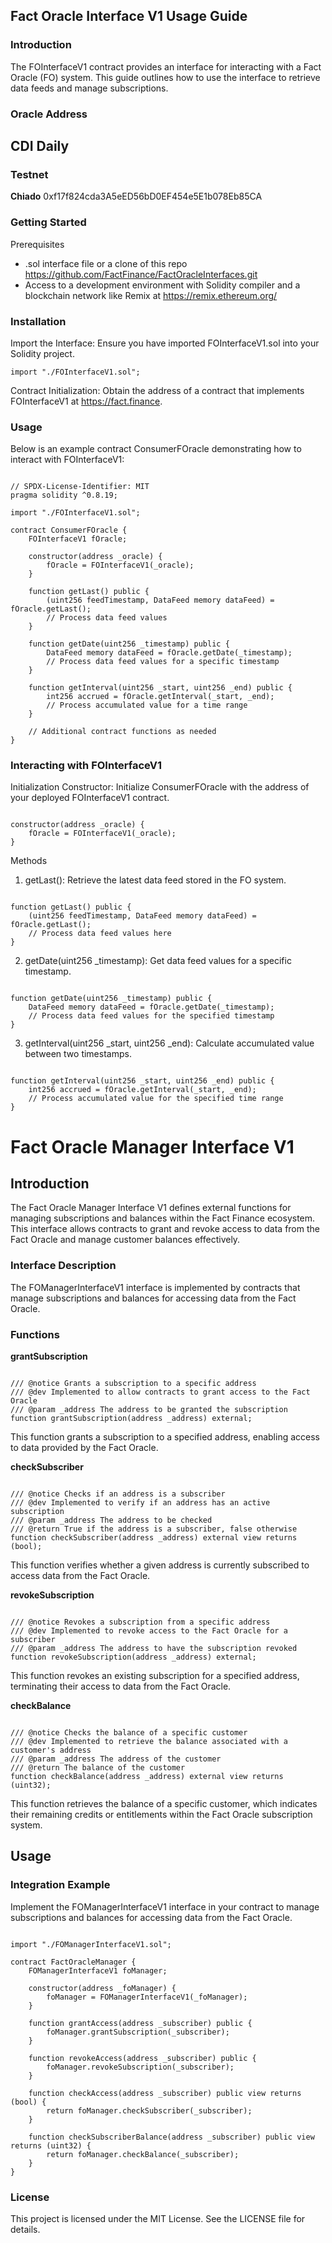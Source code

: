 ## Fact Oracle Interface V1 Usage Guide
### Introduction
The FOInterfaceV1 contract provides an interface for interacting with a Fact Oracle (FO) system. This guide outlines how to use the interface to retrieve data feeds and manage subscriptions.


### Oracle Address 
## CDI Daily 
### Testnet
**Chiado** 0xf17f824cda3A5eED56bD0EF454e5E1b078Eb85CA

### Getting Started
Prerequisites
  - .sol interface file or a clone of this repo https://github.com/FactFinance/FactOracleInterfaces.git
  - Access to a development environment with Solidity compiler and a blockchain network like Remix at https://remix.ethereum.org/

### Installation

Import the Interface: Ensure you have imported FOInterfaceV1.sol into your Solidity project.

```solidity
import "./FOInterfaceV1.sol";
```

Contract Initialization: Obtain the address of a contract that implements FOInterfaceV1 at https://fact.finance.

### Usage

Below is an example contract ConsumerFOracle demonstrating how to interact with FOInterfaceV1:

```solidity

// SPDX-License-Identifier: MIT
pragma solidity ^0.8.19;

import "./FOInterfaceV1.sol";

contract ConsumerFOracle {
    FOInterfaceV1 fOracle;

    constructor(address _oracle) {
        fOracle = FOInterfaceV1(_oracle);
    }

    function getLast() public {
        (uint256 feedTimestamp, DataFeed memory dataFeed) = fOracle.getLast();
        // Process data feed values
    }

    function getDate(uint256 _timestamp) public {
        DataFeed memory dataFeed = fOracle.getDate(_timestamp);
        // Process data feed values for a specific timestamp
    }

    function getInterval(uint256 _start, uint256 _end) public {
        int256 accrued = fOracle.getInterval(_start, _end);
        // Process accumulated value for a time range
    }

    // Additional contract functions as needed
}
```

### Interacting with FOInterfaceV1

Initialization
Constructor: Initialize ConsumerFOracle with the address of your deployed FOInterfaceV1 contract.

```solidity

constructor(address _oracle) {
    fOracle = FOInterfaceV1(_oracle);
}
```

Methods

1. getLast(): Retrieve the latest data feed stored in the FO system.

```solidity

function getLast() public {
    (uint256 feedTimestamp, DataFeed memory dataFeed) = fOracle.getLast();
    // Process data feed values here
}
```

2. getDate(uint256 _timestamp): Get data feed values for a specific timestamp.

```solidity

function getDate(uint256 _timestamp) public {
    DataFeed memory dataFeed = fOracle.getDate(_timestamp);
    // Process data feed values for the specified timestamp
}
```

3. getInterval(uint256 _start, uint256 _end): Calculate accumulated value between two timestamps.

```solidity

function getInterval(uint256 _start, uint256 _end) public {
    int256 accrued = fOracle.getInterval(_start, _end);
    // Process accumulated value for the specified time range
}
```

# Fact Oracle Manager Interface V1

## Introduction
The Fact Oracle Manager Interface V1 defines external functions for managing subscriptions and balances within the Fact Finance ecosystem. This interface allows contracts to grant and revoke access to data from the Fact Oracle and manage customer balances effectively.

### Interface Description
The FOManagerInterfaceV1 interface is implemented by contracts that manage subscriptions and balances for accessing data from the Fact Oracle.

### Functions
**grantSubscription**

```solidity

/// @notice Grants a subscription to a specific address
/// @dev Implemented to allow contracts to grant access to the Fact Oracle
/// @param _address The address to be granted the subscription
function grantSubscription(address _address) external;
```

This function grants a subscription to a specified address, enabling access to data provided by the Fact Oracle.

**checkSubscriber**

```solidity

/// @notice Checks if an address is a subscriber
/// @dev Implemented to verify if an address has an active subscription
/// @param _address The address to be checked
/// @return True if the address is a subscriber, false otherwise
function checkSubscriber(address _address) external view returns (bool);
```

This function verifies whether a given address is currently subscribed to access data from the Fact Oracle.

**revokeSubscription**

```solidity

/// @notice Revokes a subscription from a specific address
/// @dev Implemented to revoke access to the Fact Oracle for a subscriber
/// @param _address The address to have the subscription revoked
function revokeSubscription(address _address) external;
```

This function revokes an existing subscription for a specified address, terminating their access to data from the Fact Oracle.

**checkBalance**

```solidity

/// @notice Checks the balance of a specific customer
/// @dev Implemented to retrieve the balance associated with a customer's address
/// @param _address The address of the customer
/// @return The balance of the customer
function checkBalance(address _address) external view returns (uint32);
```

This function retrieves the balance of a specific customer, which indicates their remaining credits or entitlements within the Fact Oracle subscription system.

## Usage

### Integration Example

Implement the FOManagerInterfaceV1 interface in your contract to manage subscriptions and balances for accessing data from the Fact Oracle.

```solidity

import "./FOManagerInterfaceV1.sol";

contract FactOracleManager {
    FOManagerInterfaceV1 foManager;

    constructor(address _foManager) {
        foManager = FOManagerInterfaceV1(_foManager);
    }

    function grantAccess(address _subscriber) public {
        foManager.grantSubscription(_subscriber);
    }

    function revokeAccess(address _subscriber) public {
        foManager.revokeSubscription(_subscriber);
    }

    function checkAccess(address _subscriber) public view returns (bool) {
        return foManager.checkSubscriber(_subscriber);
    }

    function checkSubscriberBalance(address _subscriber) public view returns (uint32) {
        return foManager.checkBalance(_subscriber);
    }
}
```

### License
This project is licensed under the MIT License. See the LICENSE file for details.
